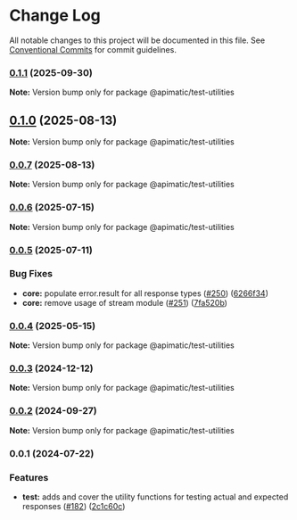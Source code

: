 # Change Log

All notable changes to this project will be documented in this file.
See [Conventional Commits](https://conventionalcommits.org) for commit guidelines.

### [0.1.1](https://github.com/apimatic/apimatic-js-runtime/compare/@apimatic/test-utilities@0.1.0...@apimatic/test-utilities@0.1.1) (2025-09-30)

**Note:** Version bump only for package @apimatic/test-utilities

## [0.1.0](https://github.com/apimatic/apimatic-js-runtime/compare/@apimatic/test-utilities@0.0.7...@apimatic/test-utilities@0.1.0) (2025-08-13)

**Note:** Version bump only for package @apimatic/test-utilities

### [0.0.7](https://github.com/apimatic/apimatic-js-runtime/compare/@apimatic/test-utilities@0.0.6...@apimatic/test-utilities@0.0.7) (2025-08-13)

**Note:** Version bump only for package @apimatic/test-utilities

### [0.0.6](https://github.com/apimatic/apimatic-js-runtime/compare/@apimatic/test-utilities@0.0.5...@apimatic/test-utilities@0.0.6) (2025-07-15)

**Note:** Version bump only for package @apimatic/test-utilities

### [0.0.5](https://github.com/apimatic/apimatic-js-runtime/compare/@apimatic/test-utilities@0.0.4...@apimatic/test-utilities@0.0.5) (2025-07-11)

### Bug Fixes

- **core:** populate error.result for all response types ([#250](https://github.com/apimatic/apimatic-js-runtime/issues/250)) ([6266f34](https://github.com/apimatic/apimatic-js-runtime/commit/6266f34bfb4cbfae2ade0958923aa55c0a81826b))
- **core:** remove usage of stream module ([#251](https://github.com/apimatic/apimatic-js-runtime/issues/251)) ([7fa520b](https://github.com/apimatic/apimatic-js-runtime/commit/7fa520b5ee272ba0301d03eda8a2a11e29878c8a))

### [0.0.4](https://github.com/apimatic/apimatic-js-runtime/compare/@apimatic/test-utilities@0.0.3...@apimatic/test-utilities@0.0.4) (2025-05-15)

**Note:** Version bump only for package @apimatic/test-utilities

### [0.0.3](https://github.com/apimatic/apimatic-js-runtime/compare/@apimatic/test-utilities@0.0.2...@apimatic/test-utilities@0.0.3) (2024-12-12)

**Note:** Version bump only for package @apimatic/test-utilities

### [0.0.2](https://github.com/apimatic/apimatic-js-runtime/compare/@apimatic/test-utilities@0.0.1...@apimatic/test-utilities@0.0.2) (2024-09-27)

**Note:** Version bump only for package @apimatic/test-utilities

### 0.0.1 (2024-07-22)

### Features

- **test:** adds and cover the utility functions for testing actual and expected responses ([#182](https://github.com/apimatic/apimatic-js-runtime/issues/182)) ([2c1c60c](https://github.com/apimatic/apimatic-js-runtime/commit/2c1c60c083a3dc4e653c165f68e00742222a8a98))
